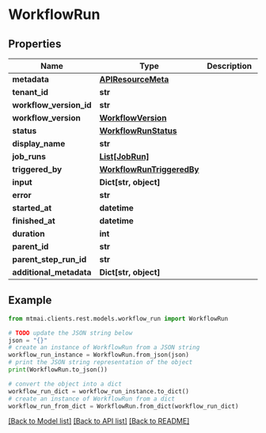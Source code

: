 # WorkflowRun


## Properties

Name | Type | Description | Notes
------------ | ------------- | ------------- | -------------
**metadata** | [**APIResourceMeta**](APIResourceMeta.md) |  | 
**tenant_id** | **str** |  | 
**workflow_version_id** | **str** |  | 
**workflow_version** | [**WorkflowVersion**](WorkflowVersion.md) |  | [optional] 
**status** | [**WorkflowRunStatus**](WorkflowRunStatus.md) |  | 
**display_name** | **str** |  | [optional] 
**job_runs** | [**List[JobRun]**](JobRun.md) |  | [optional] 
**triggered_by** | [**WorkflowRunTriggeredBy**](WorkflowRunTriggeredBy.md) |  | 
**input** | **Dict[str, object]** |  | [optional] 
**error** | **str** |  | [optional] 
**started_at** | **datetime** |  | [optional] 
**finished_at** | **datetime** |  | [optional] 
**duration** | **int** |  | [optional] 
**parent_id** | **str** |  | [optional] 
**parent_step_run_id** | **str** |  | [optional] 
**additional_metadata** | **Dict[str, object]** |  | [optional] 

## Example

```python
from mtmai.clients.rest.models.workflow_run import WorkflowRun

# TODO update the JSON string below
json = "{}"
# create an instance of WorkflowRun from a JSON string
workflow_run_instance = WorkflowRun.from_json(json)
# print the JSON string representation of the object
print(WorkflowRun.to_json())

# convert the object into a dict
workflow_run_dict = workflow_run_instance.to_dict()
# create an instance of WorkflowRun from a dict
workflow_run_from_dict = WorkflowRun.from_dict(workflow_run_dict)
```
[[Back to Model list]](../README.md#documentation-for-models) [[Back to API list]](../README.md#documentation-for-api-endpoints) [[Back to README]](../README.md)


